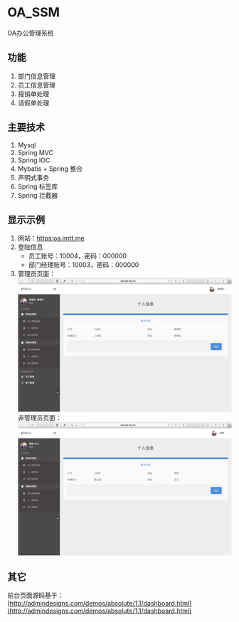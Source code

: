 # OA_SSM
OA办公管理系统

## 功能
1. 部门信息管理
2. 员工信息管理
3. 报销单处理
4. 请假单处理

## 主要技术
1. Mysql
3. Spring MVC
4. Spring IOC
5. Mybatis + Spring 整合 
6. 声明式事务
7. Spring 标签库
8. Spring 拦截器

## 显示示例
1. 网站：[https:oa.imtt.me](https:oa.imtt.me)
2. 登陆信息
    - 员工账号：10004，密码：000000
    - 部门经理账号：10003，密码：000000
3. 管理员页面：![管理员](README/OA1.png)
   非管理员页面：![非管理员](README/OA2.png)

## 其它
前台页面源码基于：[http://admindesigns.com/demos/absolute/1.1/dashboard.html](http://admindesigns.com/demos/absolute/1.1/dashboard.html)